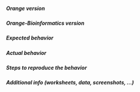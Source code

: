 <!--
This is an issue template. Please fill in the relevant details in the
sections below.
-->

##### Orange version
<!-- From menu _Help→About→Version_ or code `Orange.version.full_version` -->


##### Orange-Bioinformatics version
<!-- From window _Options→Add ons..._ find Orange-Bioinformatics -->


##### Expected behavior



##### Actual behavior



##### Steps to reproduce the behavior



##### Additional info (worksheets, data, screenshots, ...)

